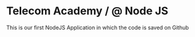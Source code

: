 # Telecom Academy / @ Node JS

This is our first NodeJS Application in which the code is saved on Github